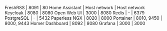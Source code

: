 
FreshRSS           | 8091          | 80
Home Assistant     | Host network  | Host network
Keycloak           | 8080          | 8080
Open Web UI        | 3000          | 8080
Redis              | -             | 6379
PostgreSQL         | -             | 5432
Paperless NGX      | 8020          | 8000
Portainer          | 8010, 9450    | 8000, 9443
Homer Dashboard    | 8092          | 8080
Grafana            | 3000          | 3000
